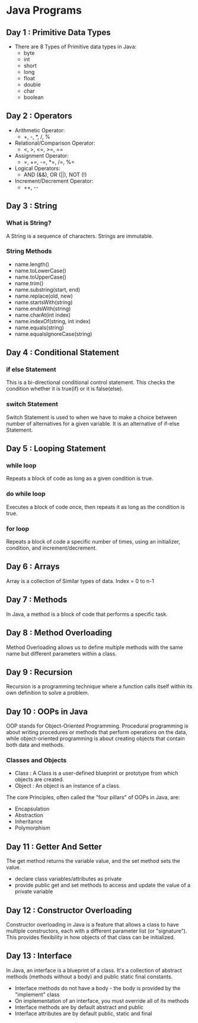 # Java Programs
## Day 1 : Primitive Data Types
- There are 8 Types of Primitive data types in Java:
  - byte
  - int
  - short
  - long
  - float
  - double
  - char
  - boolean

## Day 2 : Operators
- Arithmetic Operator:
  - +, -, *, /, %
- Relational/Comparison Operator:
  - <, >, <=, >=, ==
- Assignment Operator:
  - =, +=, -=, *=, /=, %=
- Logical Operators:
  - AND (&&), OR (||), NOT (!)
- Increment/Decrement Operator:
  - ++, --

## Day 3 : String
### What is String?
A String is a sequence of characters. Strings are immutable.
### String Methods
- name.length()
- name.toLowerCase()
- name.toUpperCase()
- name.trim()
- name.substring(start, end)
- name.replace(old, new)
- name.startsWith(string)
- name.endsWith(string)
- name.charAt(int index)
- name.indexOf(string, int index)
- name.equals(string)
- name.equalsIgnoreCase(string)

## Day 4 : Conditional Statement
### if else Statement
This is a bi-directional conditional control statement. This checks the condition whether it is true(if) or it is false(else).
### switch Statement
Switch Statement is used to when we have to make a choice between number of alternatives for a given variable.
It is an alternative of if-else Statement.

## Day 5 : Looping Statement
### while loop
Repeats a block of code as long as a given condition is true.
### do while loop
Executes a block of code once, then repeats it as long as the condition is true.
### for loop
Repeats a block of code a specific number of times, using an initializer, condition, and increment/decrement.

## Day 6 : Arrays
Array is a collection of Similar types of data.
Index = 0 to n-1

## Day 7 : Methods
In Java, a method is a block of code that performs a specific task.

## Day 8 : Method Overloading
Method Overloading allows us to define multiple methods with the same name but different parameters within a class.

## Day 9 : Recursion
Recursion is a programming technique where a function calls itself within its own definition to solve a problem.

## Day 10 : OOPs in Java
OOP stands for Object-Oriented Programming. Procedural programming is about writing procedures or methods that perform operations on the data, while object-oriented programming is about creating objects that contain both data and methods.

### Classes and Objects
- Class : A Class is a user-defined blueprint or prototype from which objects are created.
- Object : An object is an instance of a class.

The core Principles, often called the "four pillars" of OOPs in Java, are:
- Encapsulation
- Abstraction
- Inheritance
- Polymorphism

## Day 11 : Getter And Setter
The get method returns the variable value, and the set method sets the value.
- declare class variables/attributes as private
- provide public get and set methods to access and update the value of a private variable

## Day 12 : Constructor Overloading
Constructor overloading in Java is a feature that allows a class to have multiple constructors, each with a different parameter list (or "signature"). This provides flexibility in how objects of that class can be initialized.

## Day 13 : Interface
In Java, an interface is a blueprint of a class. It's a collection of abstract methods (methods without a body) and public static final constants.
- Interface methods do not have a body - the body is provided by the "implement" class
- On implementation of an interface, you must override all of its methods
- Interface methods are by default abstract and public
- Interface attributes are by default public, static and final
